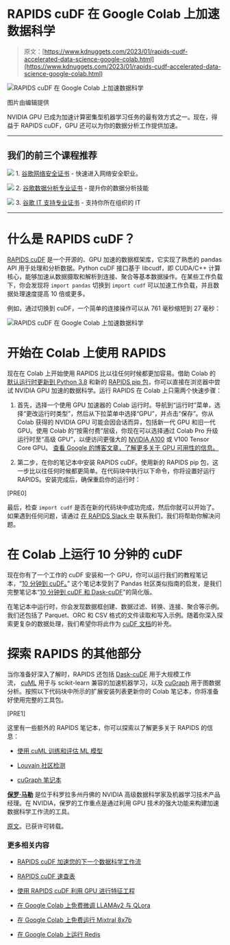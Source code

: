 # RAPIDS cuDF 在 Google Colab 上加速数据科学

> 原文：[https://www.kdnuggets.com/2023/01/rapids-cudf-accelerated-data-science-google-colab.html](https://www.kdnuggets.com/2023/01/rapids-cudf-accelerated-data-science-google-colab.html)

![RAPIDS cuDF 在 Google Colab 上加速数据科学](../Images/ebe6221c7de3a1c01f29693d8d7ef500.png)

图片由编辑提供

NVIDIA GPU 已成为加速计算密集型机器学习任务的最有效方式之一。现在，得益于 RAPIDS cuDF，GPU 还可以为你的数据分析工作提供加速。

* * *

## 我们的前三个课程推荐

![](../Images/0244c01ba9267c002ef39d4907e0b8fb.png) 1\. [谷歌网络安全证书](https://www.kdnuggets.com/google-cybersecurity) - 快速进入网络安全职业。

![](../Images/e225c49c3c91745821c8c0368bf04711.png) 2\. [谷歌数据分析专业证书](https://www.kdnuggets.com/google-data-analytics) - 提升你的数据分析技能

![](../Images/0244c01ba9267c002ef39d4907e0b8fb.png) 3\. [谷歌 IT 支持专业证书](https://www.kdnuggets.com/google-itsupport) - 支持你所在组织的 IT

* * *

# 什么是 RAPIDS cuDF？

[RAPIDS cuDF](https://github.com/rapidsai/cudf) 是一个开源的、GPU 加速的数据框架库，它实现了熟悉的 pandas API 用于处理和分析数据。Python cuDF 接口基于 libcudf，即 CUDA/C++ 计算核心，能够加速从数据摄取和解析到连接、聚合等基本数据操作。在某些工作负载下，你会发现将 `import pandas` 切换到 `import cudf` 可以加速工作负载，并且数据处理速度提高 10 倍或更多。

例如，通过切换到 cuDF，一个简单的连接操作可以从 761 毫秒缩短到 27 毫秒：

![RAPIDS cuDF 在 Google Colab 上加速数据科学](../Images/750dcd15e012b6133d40a8da944a07e6.png)

# 开始在 Colab 上使用 RAPIDS

现在在 Colab 上开始使用 RAPIDS 比以往任何时候都更加容易。借助 Colab 的 [默认运行时更新到 Python 3.8](https://colab.research.google.com/github/rapidsai-community/showcase/blob/main/getting_started_tutorials/cudf_pandas_colab_demo.ipynb?ncid=ref-inor-594904) 和新的 [RAPIDS pip 包](https://rapids.ai/pip.html)，你可以直接在浏览器中尝试 NVIDIA GPU 加速的数据科学。运行 RAPIDS 在 Colab 上只需两个快速步骤：

1.  首先，选择一个使用 GPU 加速器的 Colab 运行时。导航到“运行时”菜单，选择“更改运行时类型”，然后从下拉菜单中选择“GPU”，并点击“保存”。你从 Colab 获得的 NVIDIA GPU 可能会因会话而异，包括新一代 GPU 和旧一代 GPU。使用 Colab 的“按需付费”层级，你现在可以选择通过 Colab Pro 升级运行时至“高级 GPU”，以便访问更强大的 [NVIDIA A100](https://www.nvidia.com/en-us/data-center/a100/) 或 V100 Tensor Core GPU。 [查看 Google 的博客文章，了解更多关于 GPU 可用性的信息。](https://blog.tensorflow.org/2022/09/colabs-pay-as-you-go-offers-more-access-to-powerful-nvidia-compute-for-machine-learning.html#:~:text=Paid%20Colab%20users%20can%20now,or%20A100%20Tensor%20Core%20GPUs.)

1.  第二步，在你的笔记本中安装 RAPIDS cuDF。使用新的 RAPIDS pip 包，这一步比以往任何时候都更简单。在代码块中执行以下命令，你将设置好运行 RAPIDS。安装完成后，确保重启你的运行时：

[PRE0]

最后，检查 `import cudf` 是否在新的代码块中成功完成，然后你就可以开始了。如果遇到任何问题，请通过 [在 RAPIDS Slack 中](https://rapids.ai/slack-invite) 联系我们，我们将帮助你解决问题。

# 在 Colab 上运行 10 分钟的 cuDF

现在你有了一个工作的 cuDF 安装和一个 GPU，你可以运行我们的教程笔记本，“[10 分钟到 cuDF。](https://nvda.ws/3PijZIA)” 这个笔记本受到了 Pandas 社区类似指南的启发，是我们完整笔记本“[10 分钟到 cuDF 和 Dask-cuDF](https://docs.rapids.ai/api/cudf/stable/user_guide/10min.html)”的简化版。

在笔记本中运行时，你会发现数据框创建、数据过滤、转换、连接、聚合等示例。我们还包括了 Parquet、ORC 和 CSV 格式的文件读取和写入示例。随着你深入探索更复杂的数据处理，我们希望你将此作为 [cuDF 文档](https://docs.rapids.ai/api/cudf/stable/)的补充。

# 探索 RAPIDS 的其他部分

当你准备好深入了解时，RAPIDS 还包括 [Dask-cuDF](https://docs.rapids.ai/api/cudf/stable/user_guide/dask-cudf.html) 用于大规模工作流， [cuML](https://docs.rapids.ai/api/cuml/stable/) 用于与 scikit-learn 兼容的加速机器学习，以及 [cuGraph](https://docs.rapids.ai/api/cugraph/stable/) 用于图数据分析。按照以下代码块中所示的扩展安装列表更新你的 Colab 笔记本，你将准备好使用完整的工具包。

[PRE1]

这里有一些额外的 RAPIDS 笔记本，你可以探索以了解更多关于 RAPIDS 的信息：

+   [使用 cuML 训练和评估 ML 模型](https://github.com/rapidsai/cuml/blob/1e0f40d71e898871bc32e82cf9be635d152f7649/docs/source/estimator_intro.ipynb)

+   [Louvain 社区检测](https://github.com/rapidsai/cugraph/blob/5c6bf51f44b54f0e77afd60da2a038b58f4d515f/notebooks/algorithms/community/Louvain.ipynb)

+   [cuGraph 笔记本](https://github.com/rapidsai/cugraph/tree/HEAD/notebooks)

**[保罗·马勒](https://medium.com/@realpaulmahler)** 是位于科罗拉多州丹佛的 NVIDIA 高级数据科学家及机器学习技术产品经理。在 NVIDIA，保罗的工作重点是通过利用 GPU 技术的强大功能来构建加速数据科学工作流的工具。

[原文](https://medium.com/google-colab/rapids-cudf-for-accelerated-data-science-on-google-colab-bf315d622ac7)。已获许可转载。

### 更多相关内容

+   [RAPIDS cuDF 加速您的下一个数据科学工作流](https://www.kdnuggets.com/2023/04/rapids-cudf-speed-next-data-science-workflow.html)

+   [RAPIDS cuDF 速查表](https://www.kdnuggets.com/2023/05/cudf-data-science-cheat-sheet.html)

+   [使用 RAPIDS cuDF 利用 GPU 进行特征工程](https://www.kdnuggets.com/2023/06/rapids-cudf-leverage-gpu-feature-engineering.html)

+   [在 Google Colab 上免费微调 LLAMAv2 与 QLora](https://www.kdnuggets.com/fine-tuning-llamav2-with-qlora-on-google-colab-for-free)

+   [在 Google Colab 上免费运行 Mixtral 8x7b](https://www.kdnuggets.com/running-mixtral-8x7b-on-google-colab-for-free)

+   [在 Google Colab 上运行 Redis](https://www.kdnuggets.com/2022/01/running-redis-google-colab.html)

